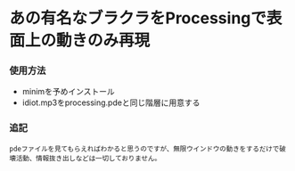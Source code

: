 # あの有名なブラクラをProcessingで表面上の動きのみ再現
### 使用方法 
- minimを予めインストール
- idiot.mp3をprocessing.pdeと同じ階層に用意する

### 追記
    pdeファイルを見てもらえればわかると思うのですが、無限ウインドウの動きをするだけで破壊活動、情報抜き出しなどは一切しておりません。